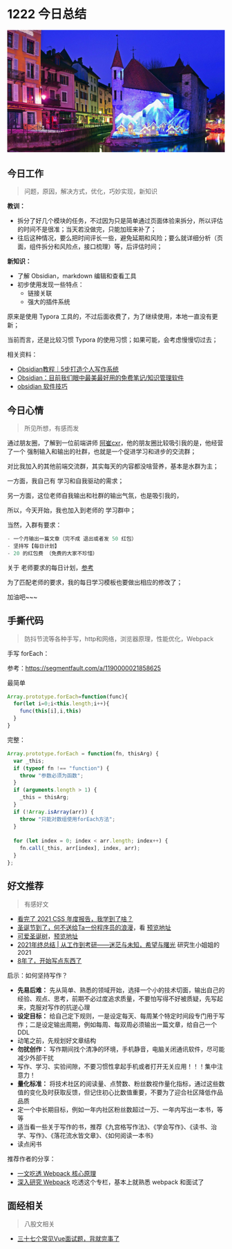 
# 1222 今日总结

![](./bg-imgs/1222.jpg)


## 今日工作
> 问题，原因，解决方式，优化，巧妙实现，新知识

**教训：**

- 拆分了好几个模块的任务，不过因为只是简单通过页面体验来拆分，所以评估的时间不是很准；当天若没做完，只能加班来补了；
- 往后这种情况，要么把时间评长一些，避免延期和风险；要么就详细分析（页面，组件拆分和风险点，接口梳理）等，后评估时间；

**新知识：**

- 了解 Obsidian，markdown 编辑和查看工具
- 初步使用发现一些特点：
	- 链接关联
	- 强大的插件系统

原来是使用 Typora 工具的，不过后面收费了，为了继续使用，本地一直没有更新；

当前而言，还是比较习惯 Typora 的使用习惯；如果可能，会考虑慢慢切过去；

相关资料：
- [Obsidian教程｜5步打造个人写作系统](https://www.bilibili.com/video/BV1yg41157rB/?spm_id_from=autoNext)
-  [Obsidian：目前我们眼中最美最好用的免费笔记/知识管理软件](https://www.bilibili.com/video/BV1SA411i7BG/?spm_id_from=333.788.recommend_more_video.-1)
- [obsidian 软件技巧](https://www.zhihu.com/column/c_1302994040707948544)

## 今日心情
> 所见所想，有感而发

通过朋友圈，了解到一位前端讲师 [阿崔cxr](https://github.com/cuixiaorui)，他的朋友圈比较吸引我的是，他经营了一个 强制输入和输出的社群，也就是一个促进学习和进步的交流群；

对比我加入的其他前端交流群，其实每天的内容都没啥营养，基本是水群为主；

一方面，我自己有 学习和自我驱动的需求；

另一方面，这位老师自我输出和社群的输出气氛，也是吸引我的，

所以，今天开始，我也加入到老师的 学习群中；

当然，入群有要求：

```js
- 一个月输出一篇文章（完不成 退出或者发 50 红包）
- 坚持写【每日计划】
- 20 的红包费 （免费的大家不珍惜）
```

关于 老师要求的每日计划，[参考](https://github.com/cuixiaorui/study-every-day/issues/262)

为了匹配老师的要求，我的每日学习模板也要做出相应的修改了；

加油吧~~~


## 手撕代码
> 防抖节流等各种手写，http和网络，浏览器原理，性能优化，Webpack

手写 forEach：

参考：https://segmentfault.com/a/1190000021858625

最简单

```js
Array.prototype.forEach=function(func){
  for(let i=0;i<this.length;i++){
    func(this[i],i,this)
  }
}

```

完整：

```js
Array.prototype.forEach = function(fn, thisArg) {
  var _this;
  if (typeof fn !== "function") {
    throw "参数必须为函数";
  }
  if (arguments.length > 1) {
    _this = thisArg;
  }
  if (!Array.isArray(arr)) {
    throw "只能对数组使用forEach方法";
  }

  for (let index = 0; index < arr.length; index++) {
    fn.call(_this, arr[index], index, arr);
  }
};

```



## 好文推荐
> 有感好文

- [看完了 2021 CSS 年度报告，我学到了啥？](https://juejin.cn/post/7043577751344775176)
- [圣诞节到了，何不送给Ta一份程序员的浪漫](https://juejin.cn/post/7044065935883239460)，看 [预览地址](http://haiyong.site/christmastree4)
- [可爱圣诞树](https://juejin.cn/post/7042544790562406408)，[预览地址](http://175.24.163.74/)
- [2021年终总结 | 从工作到考研——迷茫与未知，希望与曙光](https://juejin.cn/post/7037346146427076644) 研究生小姐姐的2021
- [8年了，开始写点东西了](https://mp.weixin.qq.com/s/F_GilEW10-dqPbaw7bmMmQ)

启示：如何坚持写作？

- **先易后难：** 先从简单、熟悉的领域开始，选择一个小的技术切面，输出自己的经验、观点、思考，前期不必过度追求质量，不要怕写得不好被质疑，先写起来，克服对写作的抗逆心理
- **设定目标：** 给自己定下规则，一是设定每天、每周某个特定时间段专门用于写作；二是设定输出周期，例如每周、每双周必须输出一篇文章，给自己一个 DDL
- 动笔之前，先规划好文章结构
- **勿扰创作：** 写作期间找个清净的环境，手机静音，电脑关闭通讯软件，尽可能减少外部干扰
- 写作、学习、实验间隙，不要习惯性拿起手机或者打开无关应用！！！集中注意力！
- **量化标准：** 将技术社区的阅读量、点赞数、粉丝数视作量化指标，通过这些数值的变化及时获取反馈，但记住初心比数值重要，不要为了迎合社区降低作品品质
- 定一个中长期目标，例如一年内社区粉丝数超过一万、一年内写出一本书，等等
- 适当看一些关于写作的书，推荐《九宫格写作法》、《学会写作》、《读书、治学、写作》、《落花流水皆文章》、《如何阅读一本书》
- 读点闲书

推荐作者的分享：

- [一文吃透 Webpack 核心原理](https://mp.weixin.qq.com/s?__biz=Mzg3OTYwMjcxMA==&mid=2247483744&idx=1&sn=d7128a76eed20746cd8c5100f0899138&scene=21#wechat_redirect)
- [深入研究 Webpack](https://mp.weixin.qq.com/mp/homepage?__biz=Mzg3OTYwMjcxMA==&hid=1&sn=1e3ac0a294fa453f3f8cda212d16b01d&scene=1&devicetype=android-30&version=28001057&lang=zh_CN&nettype=WIFI&ascene=7&session_us=gh_8fadd40b4b52&wx_header=1) 吃透这个专栏，基本上就熟悉 webpack 和面试了




## 面经相关
> 八股文相关

- [三十七个常见Vue面试题，背就完事了](https://juejin.cn/post/7043074656047202334)
